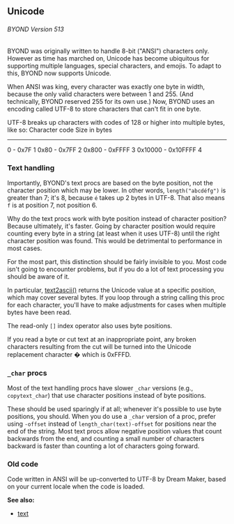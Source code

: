 ## Unicode 
###### BYOND Version 513



BYOND was originally written to handle 8-bit (\"ANSI\")
characters only. However as time has marched on, Unicode has become
ubiquitous for supporting multiple languages, special characters, and
emojis. To adapt to this, BYOND now supports Unicode. 

When ANSI
was king, every character was exactly one byte in width, because the
only valid characters were between 1 and 255. (And technically, BYOND
reserved 255 for its own use.) Now, BYOND uses an encoding called UTF-8
to store characters that can\'t fit in one byte. 

UTF-8 breaks
up characters with codes of 128 or higher into multiple bytes, like so:
  Character code       Size in bytes
  -------------------- ---------------
  0 - 0x7F             1
  0x80 - 0x7FF         2
  0x800 - 0xFFFF       3
  0x10000 - 0x10FFFF   4
### Text handling


Importantly, BYOND\'s text procs are based on the byte
position, not the character position which may be lower. In other words,
`length("abcdéfg")` is greater than 7; it\'s 8, because `é` takes up 2
bytes in UTF-8. That also means `f` is at position 7, not position 6.


Why do the text procs work with byte position instead of
character position? Because ultimately, it\'s faster. Going by character
position would require counting every byte in a string (at least when it
uses UTF-8) until the right character position was found. This would be
detrimental to performance in most cases. 

For the most part,
this distinction should be fairly invisible to you. Most code isn\'t
going to encounter problems, but if you do a lot of text processing you
should be aware of it. 

In particular,
[text2ascii()](/ref/proc/text2ascii.md) returns the Unicode value at a
specific position, which may cover several bytes. If you loop through a
string calling this proc for each character, you\'ll have to make
adjustments for cases when multiple bytes have been read. 

The
read-only `[]` index operator also uses byte positions. 

If you
read a byte or cut text at an inappropriate point, any broken characters
resulting from the cut will be turned into the Unicode replacement
character � which is 0xFFFD.
### `_char` procs


Most of the text handling procs have slower `_char` versions
(e.g., `copytext_char`) that use character positions instead of byte
positions. 

These should be used sparingly if at all; whenever
it\'s possible to use byte positions, you should. When you do use a
`_char` version of a proc, prefer using `-offset` instead of
`length_char(text)-offset` for positions near the end of the string.
Most text procs allow negative position values that count backwards from
the end, and counting a small number of characters backward is faster
than counting a lot of characters going forward.
### Old code


Code written in ANSI will be up-converted to UTF-8 by Dream
Maker, based on your current locale when the code is loaded.

**See also:**
+   [text](/ref/DM/text.md) 
